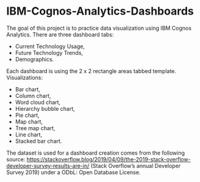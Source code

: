 # IBM-Cognos-Analytics-Dashboards

The goal of this project is to practice data visualization using IBM Cognos Analytics. 
There are three dashboard tabs:
- Current Technology Usage,
- Future Technology Trends,
- Demographics.
<object data="/Current Technology Usage.pdf" type="application/pdf" width="100%">
</object>

Each dashboard is using the 2 x 2 rectangle areas tabbed template.
Visualizations:
- Bar chart,
- Column chart,
- Word cloud chart,
- Hierarchy bubble chart,
- Pie chart,
- Map chart,
- Tree map chart,
- Line chart,
- Stacked bar chart.

The dataset is used for a dashboard creation comes from the following source: https://stackoverflow.blog/2019/04/09/the-2019-stack-overflow-developer-survey-results-are-in/ (Stack Overflow’s annual Developer Survey 2019) under a ODbL: Open Database License.
